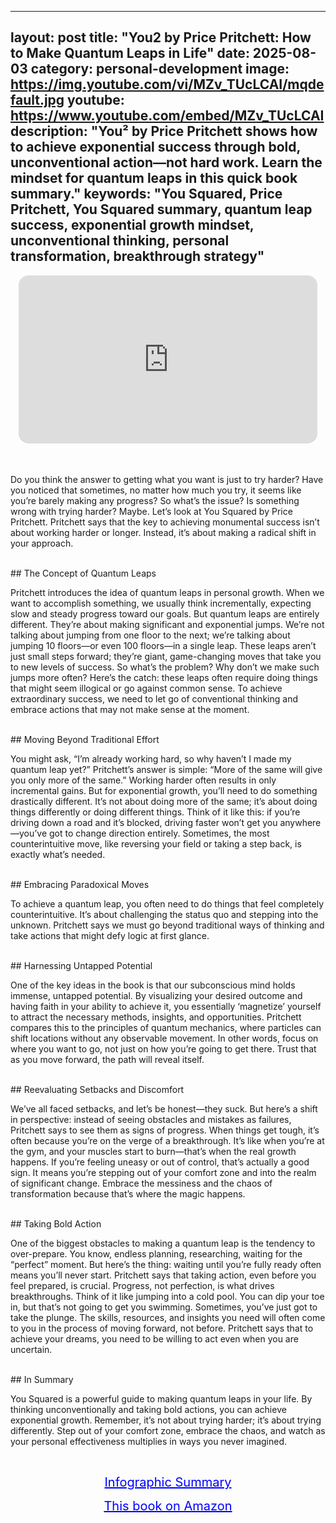 
---
layout: post
title: "You2 by Price Pritchett: How to Make Quantum Leaps in Life"
date: 2025-08-03
category: personal-development
image: https://img.youtube.com/vi/MZv_TUcLCAI/mqdefault.jpg
youtube: https://www.youtube.com/embed/MZv_TUcLCAI
description: "You² by Price Pritchett shows how to achieve exponential success through bold, unconventional action—not hard work. Learn the mindset for quantum leaps in this quick book summary."
keywords: "You Squared, Price Pritchett, You Squared summary, quantum leap success, exponential growth mindset, unconventional thinking, personal transformation, breakthrough strategy"
---

<div style="display: flex; justify-content: center; margin-bottom: 20px;">
  <div style="aspect-ratio: 16 / 9; width: 95%; max-width: 700px; position: relative;">
    <iframe 
      src="https://www.youtube.com/embed/MZv_TUcLCAI"
      title="80/20 Principle Summary"
      allowfullscreen
      frameborder="0"
      style="position: absolute; inset: 0; width: 100%; height: 100%; border-radius: 16px;">
    </iframe>
  </div>
</div>

<div style="height: 15px;"></div>
<!-- ..................................................................... -->

 
Do you think the answer to getting what you want is just to try harder? Have you noticed that sometimes, no matter how much you try, it seems like you’re barely making any progress? So what’s the issue? Is something wrong with trying harder? Maybe. Let’s look at You Squared by Price Pritchett. Pritchett says that the key to achieving monumental success isn’t about working harder or longer. Instead, it’s about making a radical shift in your approach.

<br>
## The Concept of Quantum Leaps

Pritchett introduces the idea of quantum leaps in personal growth. When we want to accomplish something, we usually think incrementally, expecting slow and steady progress toward our goals. But quantum leaps are entirely different. They’re about making significant and exponential jumps. We’re not talking about jumping from one floor to the next; we’re talking about jumping 10 floors—or even 100 floors—in a single leap. These leaps aren’t just small steps forward; they’re giant, game-changing moves that take you to new levels of success.
So what’s the problem? Why don’t we make such jumps more often? Here’s the catch: these leaps often require doing things that might seem illogical or go against common sense. To achieve extraordinary success, we need to let go of conventional thinking and embrace actions that may not make sense at the moment.

<br>
## Moving Beyond Traditional Effort

You might ask, “I’m already working hard, so why haven’t I made my quantum leap yet?” Pritchett’s answer is simple: “More of the same will give you only more of the same.” Working harder often results in only incremental gains. But for exponential growth, you’ll need to do something drastically different. It’s not about doing more of the same; it’s about doing things differently or doing different things. Think of it like this: if you’re driving down a road and it’s blocked, driving faster won’t get you anywhere—you’ve got to change direction entirely. Sometimes, the most counterintuitive move, like reversing your field or taking a step back, is exactly what’s needed.

<br>
## Embracing Paradoxical Moves

To achieve a quantum leap, you often need to do things that feel completely counterintuitive. It’s about challenging the status quo and stepping into the unknown. Pritchett says we must go beyond traditional ways of thinking and take actions that might defy logic at first glance.

<br>
## Harnessing Untapped Potential

One of the key ideas in the book is that our subconscious mind holds immense, untapped potential. By visualizing your desired outcome and having faith in your ability to achieve it, you essentially ‘magnetize’ yourself to attract the necessary methods, insights, and opportunities.
Pritchett compares this to the principles of quantum mechanics, where particles can shift locations without any observable movement. In other words, focus on where you want to go, not just on how you’re going to get there. Trust that as you move forward, the path will reveal itself.

<br>
## Reevaluating Setbacks and Discomfort

We’ve all faced setbacks, and let’s be honest—they suck. But here’s a shift in perspective: instead of seeing obstacles and mistakes as failures, Pritchett says to see them as signs of progress. When things get tough, it’s often because you’re on the verge of a breakthrough. It’s like when you’re at the gym, and your muscles start to burn—that’s when the real growth happens.
If you’re feeling uneasy or out of control, that’s actually a good sign. It means you’re stepping out of your comfort zone and into the realm of significant change. Embrace the messiness and the chaos of transformation because that’s where the magic happens.

<br>
## Taking Bold Action

One of the biggest obstacles to making a quantum leap is the tendency to over-prepare. You know, endless planning, researching, waiting for the “perfect” moment. But here’s the thing: waiting until you’re fully ready often means you’ll never start. Pritchett says that taking action, even before you feel prepared, is crucial. Progress, not perfection, is what drives breakthroughs.
Think of it like jumping into a cold pool. You can dip your toe in, but that’s not going to get you swimming. Sometimes, you’ve just got to take the plunge. The skills, resources, and insights you need will often come to you in the process of moving forward, not before. Pritchett says that to achieve your dreams, you need to be willing to act even when you are uncertain. 

<br>
## In Summary

You Squared is a powerful guide to making quantum leaps in your life. By thinking unconventionally and taking bold actions, you can achieve exponential growth. Remember, it’s not about trying harder; it’s about trying differently. Step out of your comfort zone, embrace the chaos, and watch as your personal effectiveness multiplies in ways you never imagined.




<br>
<p style="text-align: center;">
  <a href="https://summary.readandgrowwise.com/you2" target="_blank" style="color: blue; text-decoration: underline; font-size: 20px;">
    Infographic Summary
  </a>
</p>
<p style="text-align: center;">
  <a href="https://amzn.to/4ojf775" target="_blank" style="color: blue; text-decoration: underline; font-size: 20px;">
    This book on Amazon
  </a>
</p>
